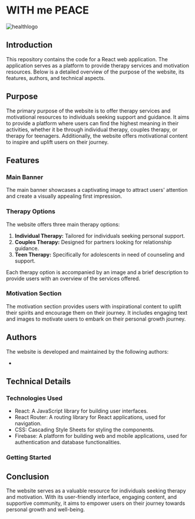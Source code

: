 # WITH me PEACE

![healthlogo](https://github.com/ishararaviget9/healthwebapp/assets/132211856/fa861190-db15-43e9-955e-47853b21bc3a)

## Introduction

This repository contains the code for a React web application. The application serves as a platform to provide therapy services and motivation resources. Below is a detailed overview of the purpose of the website, its features, authors, and technical aspects.

## Purpose

The primary purpose of the website is to offer therapy services and motivational resources to individuals seeking support and guidance. It aims to provide a platform where users can find the highest meaning in their activities, whether it be through individual therapy, couples therapy, or therapy for teenagers. Additionally, the website offers motivational content to inspire and uplift users on their journey.

## Features

### Main Banner

The main banner showcases a captivating image to attract users' attention and create a visually appealing first impression.

### Therapy Options

The website offers three main therapy options:

1. **Individual Therapy:** Tailored for individuals seeking personal support.
2. **Couples Therapy:** Designed for partners looking for relationship guidance.
3. **Teen Therapy:** Specifically for adolescents in need of counseling and support.

Each therapy option is accompanied by an image and a brief description to provide users with an overview of the services offered.

### Motivation Section

The motivation section provides users with inspirational content to uplift their spirits and encourage them on their journey. It includes engaging text and images to motivate users to embark on their personal growth journey.

## Authors

The website is developed and maintained by the following authors:

- [ishararaviget9]: [https://github.com/ishararaviget9](#)

## Technical Details

### Technologies Used

- React: A JavaScript library for building user interfaces.
- React Router: A routing library for React applications, used for navigation.
- CSS: Cascading Style Sheets for styling the components.
- Firebase: A platform for building web and mobile applications, used for authentication and database functionalities.

### Getting Started

<!-- 1. Clone the repository: `git clone [repository_url]`
2. Install dependencies: `npm install`
3. Run the development server: `npm start`
4. Access the website at `http://localhost:3000` -->

## Conclusion

The website serves as a valuable resource for individuals seeking therapy and motivation. With its user-friendly interface, engaging content, and supportive community, it aims to empower users on their journey towards personal growth and well-being.
